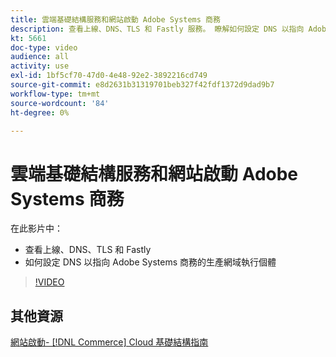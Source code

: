 ```yaml
---
title: 雲端基礎結構服務和網站啟動 Adobe Systems 商務
description: 查看上線、DNS、TLS 和 Fastly 服務。 瞭解如何設定 DNS 以指向 Adobe Systems 商務執行個體的生產網域。
kt: 5661
doc-type: video
audience: all
activity: use
exl-id: 1bf5cf70-47d0-4e48-92e2-3892216cd749
source-git-commit: e8d2631b31319701beb327f42fdf1372d9dad9b7
workflow-type: tm+mt
source-wordcount: '84'
ht-degree: 0%

---
```


# 雲端基礎結構服務和網站啟動 Adobe Systems 商務

在此影片中：

- 查看上線、DNS、TLS 和 Fastly
- 如何設定 DNS 以指向 Adobe Systems 商務的生產網域執行個體

>[!VIDEO](https://video.tv.adobe.com/v/35697?quality=12&learn=on)

## 其他資源

[網站啟動-  [!DNL Commerce]  Cloud 基礎結構指南](https://experienceleague.adobe.com/docs/commerce-cloud-service/user-guide/launch/overview.html)
